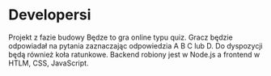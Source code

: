 # Developersi
Projekt z fazie budowy
Będze to gra online typu quiz. Gracz będzie odpowiadał na pytania zaznaczając odpowiedzia A B C lub D. Do dyspozycji będą również koła ratunkowe.
Backend robiony jest w Node.js a frontend w HTLM, CSS, JavaScript.
